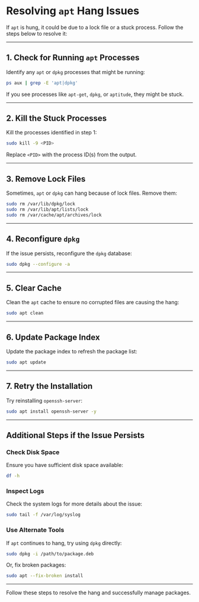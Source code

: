 # Resolving `apt` Hang Issues

If `apt` is hung, it could be due to a lock file or a stuck process. Follow the steps below to resolve it:

---

## 1. Check for Running `apt` Processes
Identify any `apt` or `dpkg` processes that might be running:
```bash
ps aux | grep -E 'apt|dpkg'
```
If you see processes like `apt-get`, `dpkg`, or `aptitude`, they might be stuck.

---

## 2. Kill the Stuck Processes
Kill the processes identified in step 1:
```bash
sudo kill -9 <PID>
```
Replace `<PID>` with the process ID(s) from the output.

---

## 3. Remove Lock Files
Sometimes, `apt` or `dpkg` can hang because of lock files. Remove them:
```bash
sudo rm /var/lib/dpkg/lock
sudo rm /var/lib/apt/lists/lock
sudo rm /var/cache/apt/archives/lock
```

---

## 4. Reconfigure `dpkg`
If the issue persists, reconfigure the `dpkg` database:
```bash
sudo dpkg --configure -a
```

---

## 5. Clear Cache
Clean the `apt` cache to ensure no corrupted files are causing the hang:
```bash
sudo apt clean
```

---

## 6. Update Package Index
Update the package index to refresh the package list:
```bash
sudo apt update
```

---

## 7. Retry the Installation
Try reinstalling `openssh-server`:
```bash
sudo apt install openssh-server -y
```

---

## Additional Steps if the Issue Persists

### Check Disk Space
Ensure you have sufficient disk space available:
```bash
df -h
```

### Inspect Logs
Check the system logs for more details about the issue:
```bash
sudo tail -f /var/log/syslog
```

### Use Alternate Tools
If `apt` continues to hang, try using `dpkg` directly:
```bash
sudo dpkg -i /path/to/package.deb
```
Or, fix broken packages:
```bash
sudo apt --fix-broken install
```

---

Follow these steps to resolve the hang and successfully manage packages.
